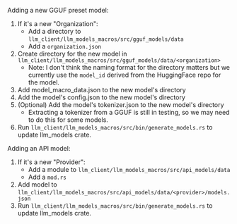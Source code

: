 Adding a new GGUF preset model:
1. If it's a new "Organization":
    - Add a directory to `llm_client/llm_models_macros/src/gguf_models/data`
    - Add a `organization.json`
2. Create directory for the new model in `llm_client/llm_models_macros/src/gguf_models/data/<organization>`
    - Note: I don't think the naming format for the directory matters but we currently use the `model_id` derived from the HuggingFace repo for the model.
3. Add model_macro_data.json to the new model's directory
4. Add the model's config.json to the new model's directory
5. (Optional) Add the model's tokenizer.json to the new model's directory
    - Extracting a tokenizer from a GGUF is still in testing, so we may need to do this for some models.
6. Run `llm_client/llm_models_macros/src/bin/generate_models.rs` to update llm_models crate.


Adding an API model:
1. If it's a new "Provider":
    - Add a module to `llm_client/llm_models_macros/src/api_models/data`
    - Add a `mod.rs`
2. Add model to `llm_client/llm_models_macros/src/api_models/data/<provider>/models.json`
3. Run `llm_client/llm_models_macros/src/bin/generate_models.rs` to update llm_models crate.